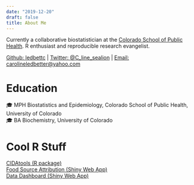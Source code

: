 ```yaml
---
date: "2019-12-20"
draft: false
title: About Me
---
```


Currently a collaborative biostatistician at the 
[Colorado School of Public Health](http://www.ucdenver.edu/academics/colleges/PublicHealth/Academics/departments/Biostatistics/Pages/welcome.aspx). 
R enthusiast and reproducible research evangelist.   

[Github: ledbettc](https://github.com/ledbettc/) | 
[Twitter: @C_line_sealion](https://twitter.com/C_line_sealion) | 
[Email: carolineledbetter@yahoo.com](mailto:carolineledbetter@yahoo.com)  

# Education  
:mortar_board: MPH Biostatistics and Epidemiology, 
    Colorado School of Public Health, 
    University of Colorado  
:mortar_board: BA Biochemistry, University of Colorado  

# Cool R Stuff
[CIDAtools (R package)](https://github.com/ledbettc/CIDAtools/)  
[Food Source Attribution (Shiny Web App)](https://coe-foodsafetytools.shinyapps.io/sourceattribution/)  
[Data Dashboard (Shiny Web App)](https://cuanschutz-em.shinyapps.io/normoxia/)  


